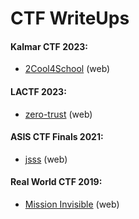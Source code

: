 # CTF WriteUps

#### Kalmar CTF 2023:

- [2Cool4School](kalmar2023/2Cool4School) (web)

#### LACTF 2023:

- [zero-trust](lactf2023/zero-trust) (web)

#### ASIS CTF Finals 2021:

- [jsss](asisctf_finals_2021/jsss) (web)

#### Real World CTF 2019:

- [Mission Invisible](realworldctf2019/Mission%20Invisible) (web)

